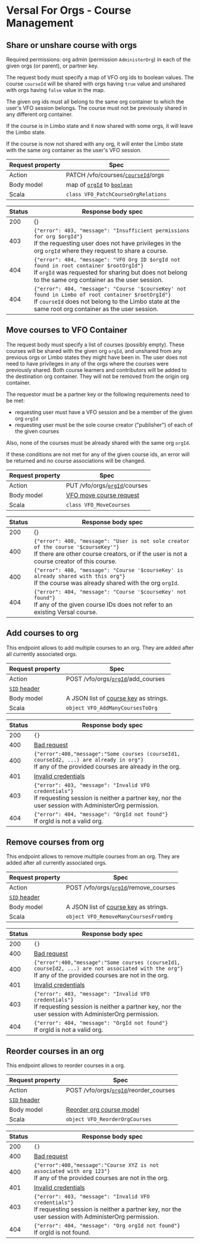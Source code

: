 # Versal For Orgs - Course Management

## Share or unshare course with orgs

Required permissions: org admin (permission `AdministerOrg`) in each of the given orgs (or parent), or partner key.

The request body must specify a map of VFO org ids to boolean values.
The course `courseId` will be shared with orgs having `true` value and unshared with orgs having `false` value in the map.

The given org ids must all belong to the same org container to which the user's VFO session belongs.
The course must not be previously shared in any different org container.

If the course is in Limbo state and it now shared with some orgs, it will leave the Limbo state.

If the course is now not shared with any org, it will enter the Limbo state with the same org container as the user's VFO session.

Request property | Spec
---|---
Action | PATCH /vfo/courses/[`courseId`](models.md#id-types)/orgs
Body model | map of [`orgId`](models.md#id-types) to [`boolean`](models.md#boolean)
Scala  | `class VFO_PatchCourseOrgRelations`


Status | Response body spec
---|---
200 | {}
403 | `{"error": 403, "message": "Insufficient permissions for org $orgId"}` <br> If the requesting user does not have privileges in the org `orgId` where they request to share a course.
404 | `{"error": 404, "message": "VFO Org ID $orgId not found in root container $rootOrgId"}` <br> If `orgId` was requested for sharing but does not belong to the same org container as the user session.
404 | `{"error": 404, "message": "Course '$courseKey' not found in Limbo of root container $rootOrgId"}` <br> If `courseId` does not belong to the Limbo state at the same root org container as the user session.

## Move courses to VFO Container

The request body must specify a list of courses (possibly empty).
These courses will be shared with the given org `orgId`, and unshared from any previous orgs or Limbo states they might have been in.
The user does not need to have privileges in any of the orgs where the courses were previously shared.
Both course learners and contributors will be added to the destination org container. 
They will not be removed from the origin org container. 

The requestor must be a partner key or the following requirements need to be met:

- requesting user must have a VFO session and be a member of the given org `orgId`
- requesting user must be the sole course creator ("publisher") of each of the given courses

Also, none of the courses must be already shared with the same org `orgId`.

If these conditions are not met for any of the given course ids, an error will be returned and no course associations will be changed.

Request property | Spec
---|---
Action | PUT /vfo/orgs/[`orgId`](models.md#id-types)/courses
Body model | [VFO move course request](models.md#vfo-move-course-request)
Scala  | `class VFO_MoveCourses`

Status | Response body spec
---|---
200 | {}
400 | `{"error": 400, "message": "User is not sole creator of the course '$courseKey'"}` <br> If there are other course creators, or if the user is not a course creator of this course.
400 | `{"error": 400, "message": "Course '$courseKey' is already shared with this org"}` <br> If the course was already shared with the org `orgId`.
404 | `{"error": 404, "message": "Course '$courseKey' not found"}` <br> If any of the given course IDs does not refer to an existing Versal course.

## Add courses to org

This endpoint allows to add multiple courses to an org. They are added after all currently associated orgs.

Request property | Spec
---|---
Action                                | POST /vfo/orgs/[`orgId`](models.md#id-types)/add_courses
[`SID` header](request.md#sid-header) |
Body model                            | A JSON list of [course key](models.md#id-types) as strings.
Scala                                 | `object VFO_AddManyCoursesToOrg`

Status | Response body spec
---|---
200 | `{}`
400 | [Bad request](responses.md#bad-request)
400 | `{"error":400,"message":"Some courses (courseId1, courseId2, ...) are already in org"}` <br> If any of the provided courses are already in the org.
401 | [Invalid credentials](responses.md#invalid-credentials)
403 | `{"error": 403, "message": "Invalid VFO credentials"}` <br> If requesting session is neither a partner key, nor the user session with AdministerOrg permission.
404 | `{"error": 404, "message": "OrgId not found"}` <br> If orgId is not a valid org.


## Remove courses from org

This endpoint allows to remove multiple courses from an org. They are added after all currently associated orgs.

Request property | Spec
---|---
Action                                | POST /vfo/orgs/[`orgId`](models.md#id-types)/remove_courses
[`SID` header](request.md#sid-header) |
Body model                            | A JSON list of [course key](models.md#id-types) as strings.
Scala                                 | `object VFO_RemoveManyCoursesFromOrg`

Status | Response body spec
---|---
200 | `{}`
400 | [Bad request](responses.md#bad-request)
400 | `{"error":400,"message":"Some courses (courseId1, courseId2, ...) are not associated with the org"}` <br> If any of the provided courses are not in the org.
401 | [Invalid credentials](responses.md#invalid-credentials)
403 | `{"error": 403, "message": "Invalid VFO credentials"}` <br> If requesting session is neither a partner key, nor the user session with AdministerOrg permission.
404 | `{"error": 404, "message": "OrgId not found"}` <br> If orgId is not a valid org.

## Reorder courses in an org

This endpoint allows to reorder courses in a org.

Request property | Spec
---|---
Action                                | POST /vfo/orgs/[`orgId`](models.md#id-types)/reorder_courses
[`SID` header](request.md#sid-header) |
Body model                            | [Reorder org course model](models.md#reorder-org-courses)
Scala                                 | `object VFO_ReorderOrgCourses`

Status | Response body spec
---|---
200 | `{}`
400 | [Bad request](responses.md#bad-request)
400 | `{"error":400,"message":"Course XYZ is not associated with org 123"}` <br> If any of the provided courses are not in the org.
401 | [Invalid credentials](responses.md#invalid-credentials)
403 | `{"error": 403, "message": "Invalid VFO credentials"}` <br> If requesting session is neither a partner key, nor the user session with AdministerOrg permission.
404 | `{"error": 404, "message": "Org orgId not found"}` <br> If orgId is not found.
